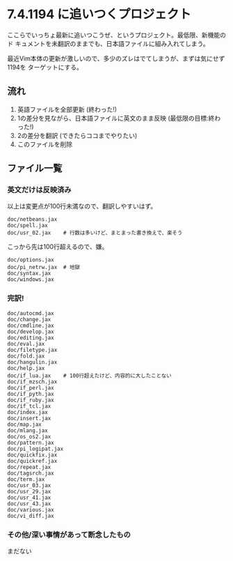 # 7.4.1194 に追いつくプロジェクト

ここらでいっちょ最新に追いつこうぜ、というプロジェクト。最低限、新機能のド
キュメントを未翻訳のままでも、日本語ファイルに組み入れてしまう。

最近Vim本体の更新が激しいので、多少のズレはでてしまうが、まずは気にせず1194を
ターゲットにする。

## 流れ

1.  英語ファイルを全部更新 (終わった!)
2.  1の差分を見ながら、日本語ファイルに英文のまま反映 (最低限の目標:終わった!)
3.  2の差分を翻訳 (できたらココまでやりたい)
4.  このファイルを削除

## ファイル一覧

### 英文だけは反映済み

以上は変更点が100行未満なので、翻訳しやすいはず。

    doc/netbeans.jax
    doc/spell.jax
    doc/usr_02.jax    # 行数は多いけど、まとまった書き換えで、楽そう

こっから先は100行超えるので、嫌。

    doc/options.jax
    doc/pi_netrw.jax  # 地獄
    doc/syntax.jax
    doc/windows.jax

### 完訳!

    doc/autocmd.jax
    doc/change.jax
    doc/cmdline.jax
    doc/develop.jax
    doc/editing.jax
    doc/eval.jax
    doc/filetype.jax
    doc/fold.jax
    doc/hangulin.jax
    doc/help.jax
    doc/if_lua.jax    # 100行超えたけど、内容的に大したことない
    doc/if_mzsch.jax
    doc/if_perl.jax
    doc/if_pyth.jax
    doc/if_ruby.jax
    doc/if_tcl.jax
    doc/index.jax
    doc/insert.jax
    doc/map.jax
    doc/mlang.jax
    doc/os_os2.jax
    doc/pattern.jax
    doc/pi_logipat.jax
    doc/quickfix.jax
    doc/quickref.jax
    doc/repeat.jax
    doc/tagsrch.jax
    doc/term.jax
    doc/usr_03.jax
    doc/usr_29.jax
    doc/usr_41.jax
    doc/usr_43.jax
    doc/various.jax
    doc/vi_diff.jax

### その他/深い事情があって断念したもの

まだない
